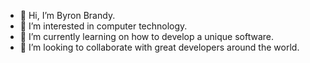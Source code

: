 - 👋 Hi, I’m Byron Brandy.
- 👀 I’m interested in computer technology.
- 🌱 I’m currently learning on how to develop a unique software.
- 💞️ I’m looking to collaborate with great developers around the world.

<!---
odhiambobyron/odhiambobyron is a ✨ special ✨ repository because its `README.md` (this file) appears on your GitHub profile.
You can click the Preview link to take a look at your changes.
--->

